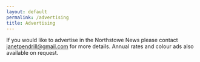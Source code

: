 ```yaml
---
layout: default
permalink: /advertising
title: Advertising
---
```


If you would like to advertise in the Northstowe News please contact janetpendrill@gmail.com for more details. Annual rates and colour ads also available on request.

